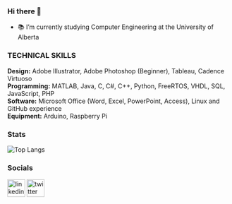### Hi there 👋

- 📚 I’m currently studying Computer Engineering at the University of Alberta


### TECHNICAL SKILLS

**Design:** Adobe Illustrator, Adobe Photoshop (Beginner), Tableau, Cadence Virtuoso<br />
**Programming:** MATLAB, Java, C, C#, C++, Python, FreeRTOS, VHDL, SQL, JavaScript, PHP<br />
**Software:** Microsoft Office (Word, Excel, PowerPoint, Access), Linux and GitHub experience<br />
**Equipment:** Arduino, Raspberry Pi<br />


### Stats 
![Top Langs](https://github-readme-stats.vercel.app/api/top-langs/?username=raamish10&langs_count=3)


### Socials 
[<img src='https://cdn.jsdelivr.net/npm/simple-icons@3.0.1/icons/linkedin.svg' alt='linkedin' height='40'>](https://www.linkedin.com/in/raamish11/) 
[<img src='https://cdn.jsdelivr.net/npm/simple-icons@3.0.1/icons/twitter.svg' alt='twitter' height='40'>](https://www.twitter.com/)  
